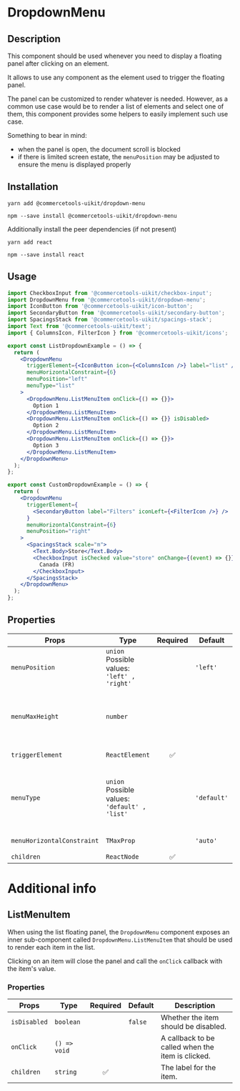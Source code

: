 <!-- THIS IS AN AUTOGENERATED FILE. DO NOT EDIT THIS FILE DIRECTLY. -->
<!-- This file is created by the `yarn generate-readme` script. -->

# DropdownMenu

## Description

This component should be used whenever you need to display a floating panel after clicking on an element.

It allows to use any component as the element used to trigger the floating panel.

The panel can be customized to render whatever is needed. However, as a common use case would be to render a list of elements and select one of them, this component provides some helpers to easily implement such use case.

Something to bear in mind:

- when the panel is open, the document scroll is blocked
- if there is limited screen estate, the `menuPosition` may be adjusted to ensure the menu is displayed properly

## Installation

```
yarn add @commercetools-uikit/dropdown-menu
```

```
npm --save install @commercetools-uikit/dropdown-menu
```

Additionally install the peer dependencies (if not present)

```
yarn add react
```

```
npm --save install react
```

## Usage

```jsx
import CheckboxInput from '@commercetools-uikit/checkbox-input';
import DropdownMenu from '@commercetools-uikit/dropdown-menu';
import IconButton from '@commercetools-uikit/icon-button';
import SecondaryButton from '@commercetools-uikit/secondary-button';
import SpacingsStack from '@commercetools-uikit/spacings-stack';
import Text from '@commercetools-uikit/text';
import { ColumnsIcon, FilterIcon } from '@commercetools-uikit/icons';

export const ListDropdownExample = () => {
  return (
    <DropdownMenu
      triggerElement={<IconButton icon={<ColumnsIcon />} label="list" />}
      menuHorizontalConstraint={6}
      menuPosition="left"
      menuType="list"
    >
      <DropdownMenu.ListMenuItem onClick={() => {}}>
        Option 1
      </DropdownMenu.ListMenuItem>
      <DropdownMenu.ListMenuItem onClick={() => {}} isDisabled>
        Option 2
      </DropdownMenu.ListMenuItem>
      <DropdownMenu.ListMenuItem onClick={() => {}}>
        Option 3
      </DropdownMenu.ListMenuItem>
    </DropdownMenu>
  );
};

export const CustomDropdownExample = () => {
  return (
    <DropdownMenu
      triggerElement={
        <SecondaryButton label="Filters" iconLeft={<FilterIcon />} />
      }
      menuHorizontalConstraint={6}
      menuPosition="right"
    >
      <SpacingsStack scale="m">
        <Text.Body>Store</Text.Body>
        <CheckboxInput isChecked value="store" onChange={(event) => {}}>
          Canada (FR)
        </CheckboxInput>
      </SpacingsStack>
    </DropdownMenu>
  );
};
```

## Properties

| Props                      | Type                                                  | Required | Default     | Description                                                                                                                                                             |
| -------------------------- | ----------------------------------------------------- | :------: | ----------- | ----------------------------------------------------------------------------------------------------------------------------------------------------------------------- |
| `menuPosition`             | `union`<br/>Possible values:<br/>`'left' , 'right'`   |          | `'left'`    | The position of the menu relative to the trigger element.                                                                                                               |
| `menuMaxHeight`            | `number`                                              |          |             | The maximum height for the menu in pixels.&#xA;By default, the max height will be the available space between the trigger element and the bottom of the viewport.       |
| `triggerElement`           | `ReactElement`                                        |    ✅    |             | The element that triggers the dropdown.                                                                                                                                 |
| `menuType`                 | `union`<br/>Possible values:<br/>`'default' , 'list'` |          | `'default'` | The type of the menu.&#xA;The 'default' type just renders a dropdown container but the 'list' type is intended to be used with the DropdownMenu.ListMenuItem component. |
| `menuHorizontalConstraint` | `TMaxProp`                                            |          | `'auto'`    | The horizontal constraint of the menu.                                                                                                                                  |
| `children`                 | `ReactNode`                                           |    ✅    |             | The content of the dropdown.                                                                                                                                            |

# Additional info

## ListMenuItem

When using the list floating panel, the `DropdownMenu` component exposes an inner sub-component called `DropdownMenu.ListMenuItem` that should be used to render each item in the list.

Clicking on an item will close the panel and call the `onClick` callback with the item's value.

### Properties

| Props        | Type         | Required | Default | Description                                       |
| ------------ | ------------ | :------: | ------- | ------------------------------------------------- |
| `isDisabled` | `boolean`    |          | `false` | Whether the item should be disabled.              |
| `onClick`    | `() => void` |          |         | A callback to be called when the item is clicked. |
| `children`   | `string`     |    ✅    |         | The label for the item.                           |
